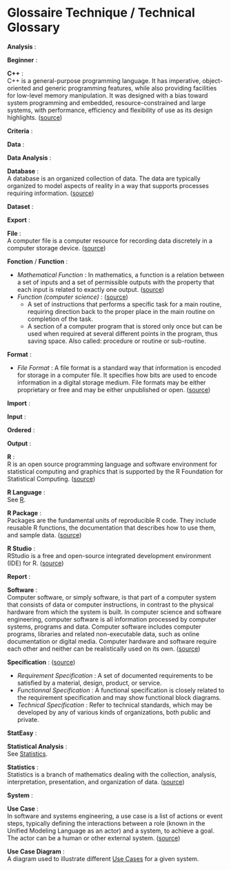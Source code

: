 # Glossaire Technique / Technical Glossary


**Analysis** :  


**Beginner** :  


**C++** :  
C++ is a general-purpose programming language. It has imperative, object-oriented and generic 
programming features, while also providing facilities for low-level memory manipulation. 
It was designed with a bias toward system programming and embedded, resource-constrained 
and large systems, with performance, efficiency and flexibility of use as its design highlights.
([source](https://en.wikipedia.org/wiki/C%2B%2B))

**Criteria** :  


**Data** :  


**Data Analysis** :  


**Database** :  
A database is an organized collection of data. The data are typically organized to model aspects 
of reality in a way that supports processes requiring information.
([source](https://en.wikipedia.org/wiki/Database))

**Dataset** :  


**Export** :  


**File** :  
A computer file is a computer resource for recording data discretely in a computer storage device.
([source](https://en.wikipedia.org/wiki/Computer_file))

**Fonction** / **Function** :  
* *Mathematical Function* : In mathematics, a function is a relation between a set of inputs 
and a set of permissible outputs with the property that each input is related to exactly one output.
([source](https://en.wikipedia.org/wiki/Function_(mathematics)))
* *Function (computer science)* : ([source](http://www.thefreedictionary.com/Function+(computer+science)))  
  *  A set of instructions that performs a specific task for a main routine, requiring direction back 
to the proper place in the main routine on completion of the task.
  *  A section of a computer program that is stored only once but can be used when required at several 
different points in the program, thus saving space. Also called: procedure or routine or sub-routine.

**Format** :  
* *File Format* : A file format is a standard way that information is encoded for storage in a computer file. 
It specifies how bits are used to encode information in a digital storage medium. File formats may be either 
proprietary or free and may be either unpublished or open. ([source](https://en.wikipedia.org/wiki/File_format))

**Import** :  


**Input** :  


**Ordered** :  


**Output** :  


**R** :  
<a name="R"></a>
R is an open source programming language and software environment for statistical computing and graphics 
that is supported by the R Foundation for Statistical Computing.
([source](https://en.wikipedia.org/wiki/R_(programming_language)))

**R Language** :  
See [R](#R).

**R Package** :  
Packages are the fundamental units of reproducible R code. They include reusable R functions, 
the documentation that describes how to use them, and sample data.
([source](http://r-pkgs.had.co.nz/))

**R Studio** :  
RStudio is a free and open-source integrated development environment (IDE) for R.
([source](https://en.wikipedia.org/wiki/RStudio))

**Report** :  


**Software** :  
Computer software, or simply software, is that part of a computer system that consists of data or 
computer instructions, in contrast to the physical hardware from which the system is built. 
In computer science and software engineering, computer software is all information processed by computer systems, 
programs and data. Computer software includes computer programs, libraries and related non-executable data, 
such as online documentation or digital media. Computer hardware and software require each other and neither 
can be realistically used on its own.
([source](https://en.wikipedia.org/wiki/Software))

**Specification** : ([source](https://en.wikipedia.org/wiki/Specification_(technical_standard)))  
* *Requirement Specification* : A set of documented requirements to be satisfied by a material, 
design, product, or service.
* *Functionnal Specification* : A functional specification is closely related to the requirement 
specification and may show functional block diagrams.
* *Technical Specification* : Refer to technical standards, which may be developed by any of various 
kinds of organizations, both public and private.

**StatEasy** :  


**Statistical Analysis** :  
See [Statistics](#Statistics).

**Statistics** :  
<a name="Statistics"></a>
Statistics is a branch of mathematics dealing with the collection, analysis, interpretation, presentation, 
and organization of data.
([source](https://en.wikipedia.org/wiki/Statistics))

**System** :  


**Use Case** :  
<a name="UseCase"></a>
In software and systems engineering, a use case is a list of actions or event steps, typically defining 
the interactions between a role (known in the Unified Modeling Language as an actor) and a system, 
to achieve a goal. The actor can be a human or other external system.
([source](https://en.wikipedia.org/wiki/Use_case))

**Use Case Diagram** :  
A diagram used to illustrate different [Use Cases](#UseCase) for a given system.

